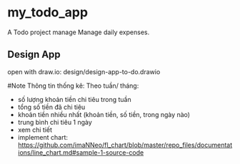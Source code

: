 # my_todo_app

A Todo project manage Manage daily expenses.

## Design App
open with draw.io:
design/design-app-to-do.drawio

#Note
Thông tin thống kê:
Theo tuần/ tháng:
  - số lượng khoản tiền chi tiêu trong tuần
  - tổng số tiền đã chi tiêu
  - khoản tiền nhiều nhất (khoản tiền, số tiền, trong ngày nào)
  - trung bình chi tiêu 1 ngày
  - xem chi tiết
  - implement chart: https://github.com/imaNNeo/fl_chart/blob/master/repo_files/documentations/line_chart.md#sample-1-source-code
